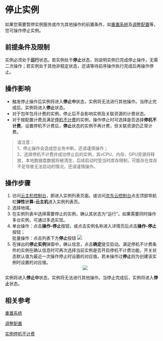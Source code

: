 # 停止实例

如果您需要暂停实例服务或作为其他操作的前置条件，如[重置系统](https://docs.jdcloud.com/virtual-machines/rebuild-instance)及[调整配置](https://docs.jdcloud.com/virtual-machines/resize-instance)等，您可操作停止实例。

## 前提条件及限制

实例必须处于**运行**状态。若实例处于**停止**状态，则说明实例已完成停止操作，无需二次操作；若实例处于其他非稳定状态，还请等待前序操作执行完成后再操作停止。
	

## 操作影响

* 触发停止操作后实例将进入**停止中**状态，实例将无法进行其他操作。当停止完成后，实例将进入**停止**状态。
* 对于包年包月计费的实例，停止后不会影响实例及关联资源的计费状态。
* 对于按配置计费且满足[停机不计费](https://docs.jdcloud.com/virtual-machines/uncharged_for_stopped_vm)的实例，操作停止时可选择是否选择**停机不计费**，设置停机不计费后，**停止**状态的实例不再计费，但关联资源仍正常计费。

>请注意：<br> 1、停止操作会造成您业务中断，还请谨慎操作；<br>2、选择停机不计费并成功停止后的实例，其vCPU、内存、GPU资源将释放，本地数据盘数据将被清空，后续启动时受当时库存限制，可能存在库存不足导致无法启动的情况，还请谨慎操作。


## 操作步骤
1. 访问[云主机控制台](https://cns-console.jdcloud.com/host/compute/list)，即进入实例列表页面。或访问[京东云控制台](https://console.jdcloud.com)点击顶部导航栏**弹性计算-云主机**进入实例列表页。
2. 选择地域。
3. 在实例列表中选择需要停止的实例，确认其状态为“运行”。如果需要同时操作多台实例，可通过多选实现。
4. 单台操作：点击**操作-停止**按钮，或点击实例名称进入详情页后点击**操作-停止**按钮；
<br>批量操作：点击列表下方**停止**按钮
![](https://img1.jcloudcs.com/cn/image/vm/stopinstance1.jpeg)
5. 在弹出的**停止实例**弹窗中，确认信息，点击**确定**提交启动。满足停机不计费条件的实例在确认信息时可再次选择当前实例是否开启停机不计费功能，开关状态默认值为最近一次操作停止时设置的对应值，若未操作过**停止**则为创建该实例时设置的对应值。<div align="center"><img src="https://img1.jcloudcs.com/cn/image/vm/stopinstance-2.png"></div>

实例将进入**停止中**状态，实例将无法进行其他操作。当停止完成后，实例将进入**停止**状态。


## 相关参考

[重置系统](https://docs.jdcloud.com/virtual-machines/rebuild-instance)

[调整配置](https://docs.jdcloud.com/virtual-machines/resize-instance)

[实例停机不计费](https://docs.jdcloud.com/virtual-machines/uncharged_for_stopped_vm)
